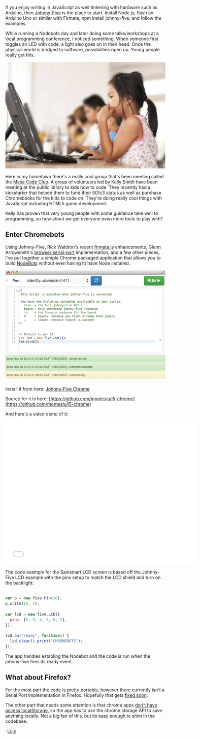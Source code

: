 If you enjoy writing in JavaScript as well tinkering with hardware such as Arduino, then [Johnny-Five](https://github.com/rwaldron/johnny-five) is the place to start.  Install Node.js, flash an Arduino Uno or similar with Firmata, npm install johnny-five, and follow the examples.

While running a Nodebots day and later doing some talks/workshops at a local programming conference, I noticed something. When someone first toggles an LED with code, a light also goes on in their head.  Once the physical world is bridged to software, possibilities open up.  Young people really get this.

![Mesa Code Club](images/mesacodeclub.jpg)

Here in my hometown there's a really cool group that's been meeting called the [Mesa Code Club](http://mesacodeclub.weebly.com/).  A group of volunteers led by Kelly Smith have been meeting at the public library to kids how to code.  They recently had a kickstarter that helped them to fund their 501c3 status as well as purchase Chromebooks for the kids to code on. They're doing really cool things with JavaScript including HTML5 game development.


Kelly has proven that very young people with some guidance take well to programming, so how about we get everyone even more tools to play with?

## Enter Chromebots

Using Johnny-Five, Rick Waldron's recent [firmata.js](https://github.com/jgautier/firmata) enhancements, Glenn Arrowsmith's [browser serial-port](https://github.com/garrows/browser-serialport) implementation, and a few other pieces, I've put together a simple Chrome packaged application that allows you to build [NodeBots](http://www.voodootikigod.com/nodebots-the-rise-of-js-robotics/) without even having to have Node installed.

![Bean](images/j5chrome.png)

Install it from here: [Johnny-Five Chrome](https://chrome.google.com/webstore/detail/johnny-five-chrome/gjnfhdmcgnaiogffpdoiecllabiabdee)

Source for it is here: [https://github.com/monteslu/j5-chrome](https://github.com/monteslu/j5-chrome)

And here's a video demo of it:
<p><iframe width="600" height="450" src="//www.youtube.com/embed/XanPBK_RQEQ?rel=0" frameborder="0" allowfullscreen></iframe></p>

The code example for the Sainsmart LCD screen is based off the Johnny-Five LCD example with the pins setup to match the LCD shield and turn on the backlight:

```javascript

var p = new five.Pin(10);
p.write(10, 1);

var lcd = new five.LCD({
  pins: [8, 9, 4, 5, 6, 7],
});

lcd.on("ready", function() {
  lcd.clear().print("CHROMEBOTS");
});

```

The app handles establing the Nodebot and the code is run when the johnny-five fires its ready event.

## What about Firefox?

For the most part the code is pretty portable, however there currently isn't a Serial Port implementation in Firefox.  Hopefully that gets [fixed soon](https://groups.google.com/forum/#!topic/mozilla.dev.webapi/wykkibp6BKo).

The other part that needs some attention is that chrome apps [don't have access localStorage](https://code.google.com/p/chromium/issues/detail?id=426206), so the app has to use the chrome.storage API to save anything locally.  Not a big fan of this, but its easy enough to shim in the codebase.




-[Luis](https://twitter.com/monteslu)
